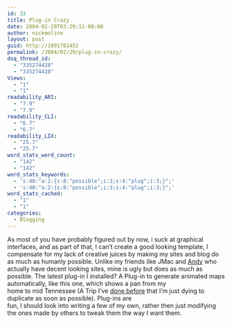 ```yaml
---
id: 33
title: Plug-in Crazy
date: 2004-02-29T03:29:11-08:00
author: nickmoline
layout: post
guid: http://1891761452
permalink: /2004/02/29/plug-in-crazy/
dsq_thread_id:
  - "335274428"
  - "335274428"
Views:
  - "1"
  - "1"
readability_ARI:
  - "7.9"
  - "7.9"
readability_CLI:
  - "6.7"
  - "6.7"
readability_LIX:
  - "25.7"
  - "25.7"
word_stats_word_count:
  - "142"
  - "142"
word_stats_keywords:
  - 's:40:"a:2:{s:8:"possible";i:3;s:4:"plug";i:3;}";'
  - 's:40:"a:2:{s:8:"possible";i:3;s:4:"plug";i:3;}";'
word_stats_cached:
  - "1"
  - "1"
categories:
  - Blogging
---
```

As most of you have probably figured out by now, i suck at graphical interfaces, and as part of that, I can&#8217;t create a good looking template, I compensate for my lack of creative juices by making my sites and blog do as much as humanly possible. Unlike my friends like <span class="removed_link" title="http://www.jmaclabs.com/blog/">JMac</span> and <a target="_blank" href="http://www.andymatter.com/" class="broken_link">Andy</a> who actually have decent looking sites, mine is ugly but does as much as possible. The latest plug-in I installed? A Plug-in to generate animated maps automatically, like this one, which shows a pan from my  
home to mid Tennessee (A Trip I&#8217;ve <a target="_blank" href="http://cap.portalkeeper.info/archives/000022.html" class="broken_link">done before</a> that I&#8217;m just dying to duplicate as soon as possible). Plug-ins are  
fun, I should look into writing a few of my own, rather then just modifying the ones made by others to tweak them the way I want them.